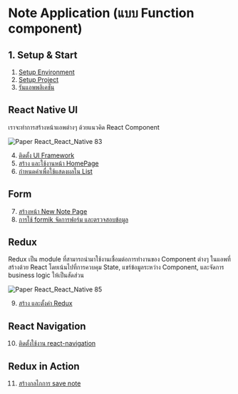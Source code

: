 
# Note Application (แบบ Function component)

## 1. Setup & Start

1. [Setup Environment](../main/setup-environment.md)
2. [Setup Project](1-setup-expo.md)
3. [รันแอพพลิเคชั่น](2-quickstart.md)

## React Native UI

เราจะทำการสร้างหน้าแอพต่างๆ ด้วยแนวคิด React Component 

![Paper React_React_Native 83](https://user-images.githubusercontent.com/85179/98916945-59b10a80-24fe-11eb-8a63-2c771890a8d3.png)


4. [ติดตั้ง UI Framework](3-setup-ui.md)
5. [สร้าง และใช้งานหน้า HomePage](4-home-page.md)
6. [กำหนดค่าเพื่อใช้แสดงผลใน List](5-data-for-list.md)

## Form

7. [สร้างหน้า New Note Page](6-new-note-page.md)
8. [การใช้ formik จัดการฟอร์ม และตรวจสอบข้อมูล](7-formik-validate-and-get-data-form.md)

## Redux

Redux เป็น module ที่สามารถนำมาใช้งานเชื่อมต่อการทำงานของ Component ต่างๆ ในแอพที่สร้างด้วย React โดยเน้นไปที่การควบคุม State, แชร์ข้อมูลระหว่าง Component, และจัดการ business logic ให้เป็นสัดส่วน

![Paper React_React_Native 85](https://user-images.githubusercontent.com/85179/98917159-9ed53c80-24fe-11eb-99c2-6d22855524ea.png)


9. [สร้าง และตั้งค่า Redux](8-setup-redux.md)

## React Navigation

10. [ติดตั้งใช้งาน react-navigation](9-setup-navigation.md)


## Redux in Action

11. [สร้างกลไกการ save note](10-action-new-note.md)

